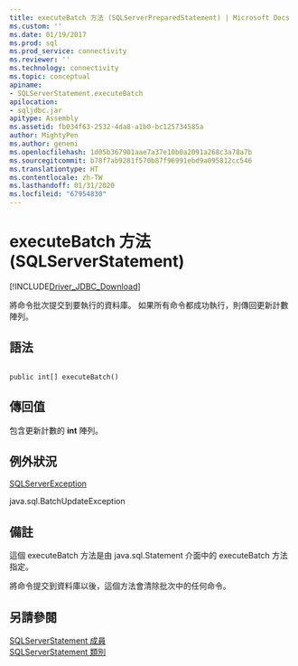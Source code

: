 ```yaml
---
title: executeBatch 方法 (SQLServerPreparedStatement) | Microsoft Docs
ms.custom: ''
ms.date: 01/19/2017
ms.prod: sql
ms.prod_service: connectivity
ms.reviewer: ''
ms.technology: connectivity
ms.topic: conceptual
apiname:
- SQLServerStatement.executeBatch
apilocation:
- sqljdbc.jar
apitype: Assembly
ms.assetid: fb034f63-2532-4da8-a1b0-bc125734585a
author: MightyPen
ms.author: genemi
ms.openlocfilehash: 1d05b367901aae7a37e10b0a2091a268c3a78a7b
ms.sourcegitcommit: b78f7ab9281f570b87f96991ebd9a095812cc546
ms.translationtype: HT
ms.contentlocale: zh-TW
ms.lasthandoff: 01/31/2020
ms.locfileid: "67954830"
---
```

# <a name="executebatch-method-sqlserverstatement"></a>executeBatch 方法 (SQLServerStatement)
[!INCLUDE[Driver_JDBC_Download](../../../includes/driver_jdbc_download.md)]

  將命令批次提交到要執行的資料庫。 如果所有命令都成功執行，則傳回更新計數陣列。  
  
## <a name="syntax"></a>語法  
  
```  
  
public int[] executeBatch()  
```  
  
## <a name="return-value"></a>傳回值  
 包含更新計數的 **int** 陣列。  
  
## <a name="exceptions"></a>例外狀況  
 [SQLServerException](../../../connect/jdbc/reference/sqlserverexception-class.md)  
  
 java.sql.BatchUpdateException  
  
## <a name="remarks"></a>備註  
 這個 executeBatch 方法是由 java.sql.Statement 介面中的 executeBatch 方法指定。  
  
 將命令提交到資料庫以後，這個方法會清除批次中的任何命令。  
  
## <a name="see-also"></a>另請參閱  
 [SQLServerStatement 成員](../../../connect/jdbc/reference/sqlserverstatement-members.md)   
 [SQLServerStatement 類別](../../../connect/jdbc/reference/sqlserverstatement-class.md)  
  
  
